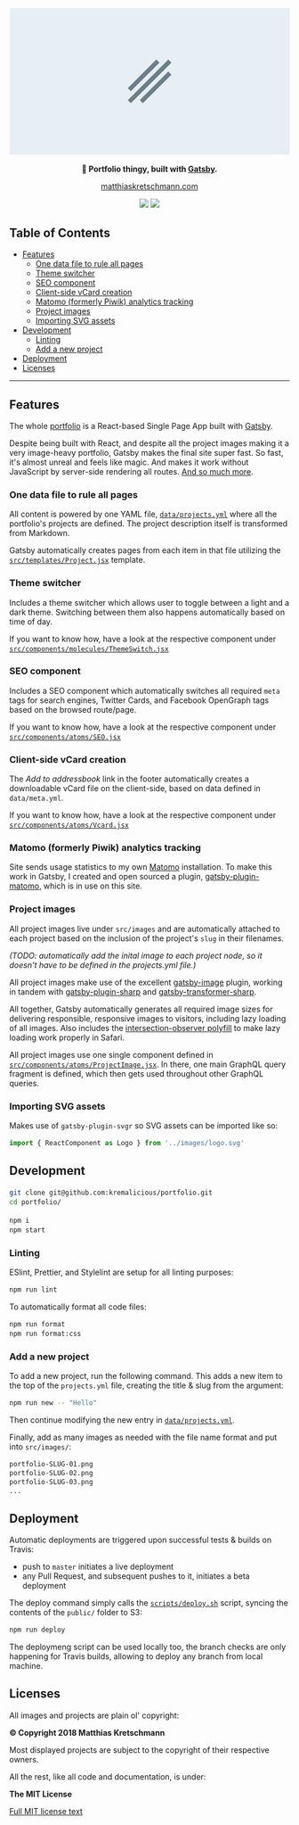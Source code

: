 <p align="center">
  <a href="https://matthiaskretschmann.com"><img src="src/images/twitter-card.png" width="600" /></a>
 </p>
<p align="center">
  <strong>👔 Portfolio thingy, built with <a href="https://www.gatsbyjs.org">Gatsby</a>.</strong>
</p>
<p align="center">
  <a href="https://matthiaskretschmann.com">matthiaskretschmann.com</a>
</p>
<p align="center">
  <a href="https://travis-ci.com/kremalicious/portfolio"><img src="https://travis-ci.com/kremalicious/portfolio.svg?branch=master" /></a> 
  <a href="https://greenkeeper.io/"><img src="https://badges.greenkeeper.io/kremalicious/portfolio.svg" /></a>
</p>

## Table of Contents

* [Features](#features)
  * [One data file to rule all pages](#one-data-file-to-rule-all-pages)
  * [Theme switcher](#theme-switcher)
  * [SEO component](#seo-component)
  * [Client-side vCard creation](#client-side-vcard-creation)
  * [Matomo (formerly Piwik) analytics tracking](#matomo-formerly-piwik-analytics-tracking)
  * [Project images](#project-images)
  * [Importing SVG assets](#importing-svg-assets)
* [Development](#development)
  * [Linting](#linting)
  * [Add a new project](#add-a-new-project)
* [Deployment](#deployment)
* [Licenses](#licenses)

---

## Features

The whole [portfolio](https://matthiaskretschmann.com) is a React-based Single Page App built with [Gatsby](https://www.gatsbyjs.org).

Despite being built with React, and despite all the project images making it a very image-heavy portfolio, Gatsby makes the final site super fast. So fast, it's almost unreal and feels like magic. And makes it work without JavaScript by server-side rendering all routes. [And so much more](https://www.gatsbyjs.org/features/).

### One data file to rule all pages

All content is powered by one YAML file, [`data/projects.yml`](data/projects.yml) where all the portfolio's projects are defined. The project description itself is transformed from Markdown.

Gatsby automatically creates pages from each item in that file utilizing the [`src/templates/Project.jsx`](src/templates/Project.jsx) template.

### Theme switcher

Includes a theme switcher which allows user to toggle between a light and a dark theme. Switching between them also happens automatically based on time of day.

If you want to know how, have a look at the respective component under [`src/components/molecules/ThemeSwitch.jsx`](src/components/molecules/ThemeSwitch.jsx)

### SEO component

Includes a SEO component which automatically switches all required `meta` tags for search engines, Twitter Cards, and Facebook OpenGraph tags based on the browsed route/page.

If you want to know how, have a look at the respective component under [`src/components/atoms/SEO.jsx`](src/components/atoms/SEO.jsx)

### Client-side vCard creation

The _Add to addressbook_ link in the footer automatically creates a downloadable vCard file on the client-side, based on data defined in `data/meta.yml`.

If you want to know how, have a look at the respective component under [`src/components/atoms/Vcard.jsx`](src/components/atoms/Vcard.jsx)

### Matomo (formerly Piwik) analytics tracking

Site sends usage statistics to my own [Matomo](https://matomo.org) installation. To make this work in Gatsby, I created and open sourced a plugin, [gatsby-plugin-matomo](https://github.com/kremalicious/gatsby-plugin-matomo), which is in use on this site.

### Project images

All project images live under `src/images` and are automatically attached to each project based on the inclusion of the project's `slug` in their filenames.

_(TODO: automatically add the inital image to each project node, so it doesn't have to be defined in the projects.yml file.)_

All project images make use of the excellent [gatsby-image](https://github.com/gatsbyjs/gatsby/tree/master/packages/gatsby-image) plugin, working in tandem with [gatsby-plugin-sharp](https://github.com/gatsbyjs/gatsby/tree/master/packages/gatsby-plugin-sharp) and [gatsby-transformer-sharp](https://github.com/gatsbyjs/gatsby/tree/master/packages/gatsby-transformer-sharp).

All together, Gatsby automatically generates all required image sizes for delivering responsible, responsive images to visitors, including lazy loading of all images. Also includes the [intersection-observer polyfill](https://github.com/w3c/IntersectionObserver) to make lazy loading work properly in Safari.

All project images use one single component defined in [`src/components/atoms/ProjectImage.jsx`](src/components/atoms/ProjectImage.jsx). In there, one main GraphQL query fragment is defined, which then gets used throughout other GraphQL queries.

### Importing SVG assets

Makes use of `gatsby-plugin-svgr` so SVG assets can be imported like so:

```js
import { ReactComponent as Logo } from '../images/logo.svg'
```

## Development

```bash
git clone git@github.com:kremalicious/portfolio.git
cd portfolio/

npm i
npm start
```

### Linting

ESlint, Prettier, and Stylelint are setup for all linting purposes:

```bash
npm run lint
```

To automatically format all code files:

```bash
npm run format
npm run format:css
```

### Add a new project

To add a new project, run the following command. This adds a new item to the top of the `projects.yml` file, creating the title & slug from the argument:

```bash
npm run new -- "Hello"
```

Then continue modifying the new entry in [`data/projects.yml`](data/projects.yml).

Finally, add as many images as needed with the file name format and put into `src/images/`:

```
portfolio-SLUG-01.png
portfolio-SLUG-02.png
portfolio-SLUG-03.png
...
```

## Deployment

Automatic deployments are triggered upon successful tests & builds on Travis:

* push to `master` initiates a live deployment
* any Pull Request, and subsequent pushes to it, initiates a beta deployment

The deploy command simply calls the [`scripts/deploy.sh`](scripts/deploy.sh) script, syncing the contents of the `public/` folder to S3:

```bash
npm run deploy
```

The deploymeng script can be used locally too, the branch checks are only happening for Travis builds, allowing to deploy any branch from local machine.

## Licenses

All images and projects are plain ol' copyright:

**© Copyright 2018 Matthias Kretschmann**

Most displayed projects are subject to the copyright of their respective owners.

All the rest, like all code and documentation, is under:

**The MIT License**

[Full MIT license text](LICENSE)
